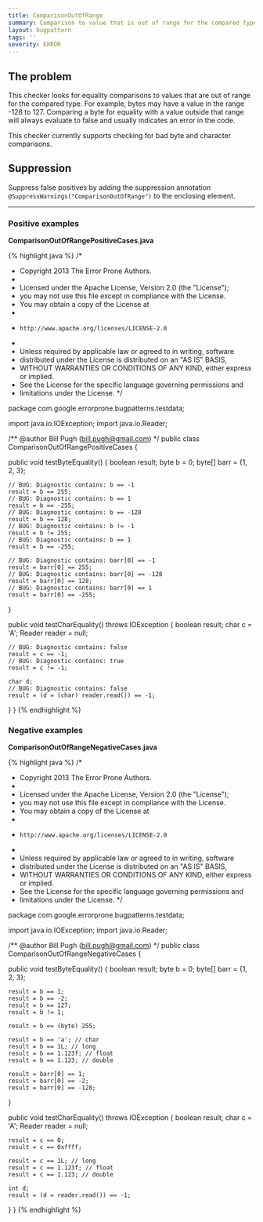 ```yaml
---
title: ComparisonOutOfRange
summary: Comparison to value that is out of range for the compared type
layout: bugpattern
tags: ''
severity: ERROR
---
```


<!--
*** AUTO-GENERATED, DO NOT MODIFY ***
To make changes, edit the @BugPattern annotation or the explanation in docs/bugpattern.
-->

## The problem
This checker looks for equality comparisons to values that are out of range for the compared type.  For example, bytes may have a value in the range -128 to 127. Comparing a byte for equality with a value outside that range will always evaluate to false and usually indicates an error in the code.

This checker currently supports checking for bad byte and character comparisons.

## Suppression
Suppress false positives by adding the suppression annotation `@SuppressWarnings("ComparisonOutOfRange")` to the enclosing element.

----------

### Positive examples
__ComparisonOutOfRangePositiveCases.java__

{% highlight java %}
/*
 * Copyright 2013 The Error Prone Authors.
 *
 * Licensed under the Apache License, Version 2.0 (the "License");
 * you may not use this file except in compliance with the License.
 * You may obtain a copy of the License at
 *
 *     http://www.apache.org/licenses/LICENSE-2.0
 *
 * Unless required by applicable law or agreed to in writing, software
 * distributed under the License is distributed on an "AS IS" BASIS,
 * WITHOUT WARRANTIES OR CONDITIONS OF ANY KIND, either express or implied.
 * See the License for the specific language governing permissions and
 * limitations under the License.
 */

package com.google.errorprone.bugpatterns.testdata;

import java.io.IOException;
import java.io.Reader;

/** @author Bill Pugh (bill.pugh@gmail.com) */
public class ComparisonOutOfRangePositiveCases {

  public void testByteEquality() {
    boolean result;
    byte b = 0;
    byte[] barr = {1, 2, 3};

    // BUG: Diagnostic contains: b == -1
    result = b == 255;
    // BUG: Diagnostic contains: b == 1
    result = b == -255;
    // BUG: Diagnostic contains: b == -128
    result = b == 128;
    // BUG: Diagnostic contains: b != -1
    result = b != 255;
    // BUG: Diagnostic contains: b == 1
    result = b == -255;

    // BUG: Diagnostic contains: barr[0] == -1
    result = barr[0] == 255;
    // BUG: Diagnostic contains: barr[0] == -128
    result = barr[0] == 128;
    // BUG: Diagnostic contains: barr[0] == 1
    result = barr[0] == -255;
  }

  public void testCharEquality() throws IOException {
    boolean result;
    char c = 'A';
    Reader reader = null;

    // BUG: Diagnostic contains: false
    result = c == -1;
    // BUG: Diagnostic contains: true
    result = c != -1;

    char d;
    // BUG: Diagnostic contains: false
    result = (d = (char) reader.read()) == -1;
  }
}
{% endhighlight %}

### Negative examples
__ComparisonOutOfRangeNegativeCases.java__

{% highlight java %}
/*
 * Copyright 2013 The Error Prone Authors.
 *
 * Licensed under the Apache License, Version 2.0 (the "License");
 * you may not use this file except in compliance with the License.
 * You may obtain a copy of the License at
 *
 *     http://www.apache.org/licenses/LICENSE-2.0
 *
 * Unless required by applicable law or agreed to in writing, software
 * distributed under the License is distributed on an "AS IS" BASIS,
 * WITHOUT WARRANTIES OR CONDITIONS OF ANY KIND, either express or implied.
 * See the License for the specific language governing permissions and
 * limitations under the License.
 */

package com.google.errorprone.bugpatterns.testdata;

import java.io.IOException;
import java.io.Reader;

/** @author Bill Pugh (bill.pugh@gmail.com) */
public class ComparisonOutOfRangeNegativeCases {

  public void testByteEquality() {
    boolean result;
    byte b = 0;
    byte[] barr = {1, 2, 3};

    result = b == 1;
    result = b == -2;
    result = b == 127;
    result = b != 1;

    result = b == (byte) 255;

    result = b == 'a'; // char
    result = b == 1L; // long
    result = b == 1.123f; // float
    result = b == 1.123; // double

    result = barr[0] == 1;
    result = barr[0] == -2;
    result = barr[0] == -128;
  }

  public void testCharEquality() throws IOException {
    boolean result;
    char c = 'A';
    Reader reader = null;

    result = c == 0;
    result = c == 0xffff;

    result = c == 1L; // long
    result = c == 1.123f; // float
    result = c == 1.123; // double

    int d;
    result = (d = reader.read()) == -1;
  }
}
{% endhighlight %}

